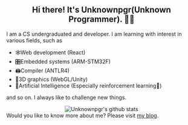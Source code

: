 <h2 align="center">Hi there! It's <strong>Unknownpgr(Unknown Programmer)</strong>. 👨‍💻</h2>
I am a CS undergraduated and developer. I am learning with interest in various fields, such as

  - 🕸Web development (React)
  - 🎛Embedded systems (ARM-STM32F)
  - 🖨Compiler (ANTLR4)
  - 🧱3D graphics (WebGL/Unity)
  - 🤖Artificial Intelligence (Especially reinforcement learning💪)

and so on. I always like to challenge new things.
<br>
<div align="center">
<img src="https://github-readme-stats.vercel.app/api?username=unknownpgr&show_icons=true&theme=light&line_height=27" alt="Unknownpgr's github stats"/>
</div>
Would you like to know more about me? Please visit <a href="https://unknownpgr.github.io/">my blog</a>.
